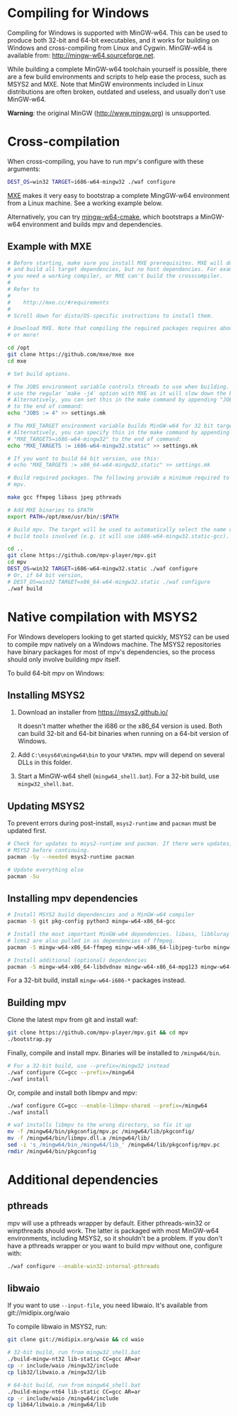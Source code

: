 Compiling for Windows
=====================

Compiling for Windows is supported with MinGW-w64. This can be used to produce
both 32-bit and 64-bit executables, and it works for building on Windows and
cross-compiling from Linux and Cygwin. MinGW-w64 is available from:
http://mingw-w64.sourceforge.net.

While building a complete MinGW-w64 toolchain yourself is possible, there are a
few build environments and scripts to help ease the process, such as MSYS2 and
MXE. Note that MinGW environments included in Linux distributions are often
broken, outdated and useless, and usually don't use MinGW-w64.

**Warning**: the original MinGW (http://www.mingw.org) is unsupported.

Cross-compilation
=================

When cross-compiling, you have to run mpv's configure with these arguments:

```bash
DEST_OS=win32 TARGET=i686-w64-mingw32 ./waf configure
```

[MXE](http://mxe.cc) makes it very easy to bootstrap a complete MingGW-w64
environment from a Linux machine. See a working example below.

Alternatively, you can try [mingw-w64-cmake](https://github.com/lachs0r/mingw-w64-cmake),
which bootstraps a MinGW-w64 environment and builds mpv and dependencies.

Example with MXE
----------------

```bash
# Before starting, make sure you install MXE prerequisites. MXE will download
# and build all target dependencies, but no host dependencies. For example,
# you need a working compiler, or MXE can't build the crosscompiler.
#
# Refer to
#
#    http://mxe.cc/#requirements
#
# Scroll down for disto/OS-specific instructions to install them.

# Download MXE. Note that compiling the required packages requires about 1.4 GB
# or more!

cd /opt
git clone https://github.com/mxe/mxe mxe
cd mxe

# Set build options.

# The JOBS environment variable controls threads to use when building. DO NOT
# use the regular `make -j4` option with MXE as it will slow down the build.
# Alternatively, you can set this in the make command by appending "JOBS=4"
# to the end of command:
echo "JOBS := 4" >> settings.mk

# The MXE_TARGET environment variable builds MinGW-w64 for 32 bit targets.
# Alternatively, you can specify this in the make command by appending
# "MXE_TARGETS=i686-w64-mingw32" to the end of command:
echo "MXE_TARGETS := i686-w64-mingw32.static" >> settings.mk

# If you want to build 64 bit version, use this:
# echo "MXE_TARGETS := x86_64-w64-mingw32.static" >> settings.mk

# Build required packages. The following provide a minimum required to build
# mpv.

make gcc ffmpeg libass jpeg pthreads

# Add MXE binaries to $PATH
export PATH=/opt/mxe/usr/bin/:$PATH

# Build mpv. The target will be used to automatically select the name of the
# build tools involved (e.g. it will use i686-w64-mingw32.static-gcc).

cd ..
git clone https://github.com/mpv-player/mpv.git
cd mpv
DEST_OS=win32 TARGET=i686-w64-mingw32.static ./waf configure
# Or, if 64 bit version,
# DEST_OS=win32 TARGET=x86_64-w64-mingw32.static ./waf configure
./waf build
```

Native compilation with MSYS2
=============================

For Windows developers looking to get started quickly, MSYS2 can be used to
compile mpv natively on a Windows machine. The MSYS2 repositories have binary
packages for most of mpv's dependencies, so the process should only involve
building mpv itself.

To build 64-bit mpv on Windows:

Installing MSYS2
----------------

1. Download an installer from https://msys2.github.io/

   It doesn't matter whether the i686 or the x86_64 version is used. Both can
   build 32-bit and 64-bit binaries when running on a 64-bit version of Windows.

2. Add ``C:\msys64\mingw64\bin`` to your ``%PATH%``. mpv will depend on several
   DLLs in this folder.

3. Start a MinGW-w64 shell (``mingw64_shell.bat``). For a 32-bit build, use
   ``mingw32_shell.bat``.

Updating MSYS2
--------------

To prevent errors during post-install, ``msys2-runtime`` and ``pacman`` must be
updated first.

```bash
# Check for updates to msys2-runtime and pacman. If there were updates, restart
# MSYS2 before continuing.
pacman -Sy --needed msys2-runtime pacman

# Update everything else
pacman -Su
```

Installing mpv dependencies
---------------------------

```bash
# Install MSYS2 build dependencies and a MinGW-w64 compiler
pacman -S git pkg-config python3 mingw-w64-x86_64-gcc

# Install the most important MinGW-w64 dependencies. libass, libbluray and
# lcms2 are also pulled in as dependencies of ffmpeg.
pacman -S mingw-w64-x86_64-ffmpeg mingw-w64-x86_64-libjpeg-turbo mingw-w64-x86_64-lua

# Install additional (optional) dependencies
pacman -S mingw-w64-x86_64-libdvdnav mingw-w64-x86_64-mpg123 mingw-w64-x86_64-libguess
```

For a 32-bit build, install ``mingw-w64-i686-*`` packages instead.

Building mpv
------------

Clone the latest mpv from git and install waf:

```bash
git clone https://github.com/mpv-player/mpv.git && cd mpv
./bootstrap.py
```

Finally, compile and install mpv. Binaries will be installed to
``/mingw64/bin``.

```bash
# For a 32-bit build, use --prefix=/mingw32 instead
./waf configure CC=gcc --prefix=/mingw64
./waf install
```

Or, compile and install both libmpv and mpv:

```bash
./waf configure CC=gcc --enable-libmpv-shared --prefix=/mingw64
./waf install

# waf installs libmpv to the wrong directory, so fix it up
mv -f /mingw64/bin/pkgconfig/mpv.pc /mingw64/lib/pkgconfig/
mv -f /mingw64/bin/libmpv.dll.a /mingw64/lib/
sed -i 's_/mingw64/bin_/mingw64/lib_' /mingw64/lib/pkgconfig/mpv.pc
rmdir /mingw64/bin/pkgconfig
```

Additional dependencies
=======================

pthreads
--------

mpv will use a pthreads wrapper by default. Either pthreads-win32 or
winpthreads should work. The latter is packaged with most MinGW-w64
environments, including MSYS2, so it shouldn't be a problem. If you don't have
a pthreads wrapper or you want to build mpv without one, configure with:

```bash
./waf configure --enable-win32-internal-pthreads
```

libwaio
-------

If you want to use ``--input-file``, you need libwaio. It's available from
git://midipix.org/waio

To compile libwaio in MSYS2, run:

```bash
git clone git://midipix.org/waio && cd waio

# 32-bit build, run from mingw32_shell.bat
./build-mingw-nt32 lib-static CC=gcc AR=ar
cp -r include/waio /mingw32/include
cp lib32/libwaio.a /mingw32/lib

# 64-bit build, run from mingw64_shell.bat
./build-mingw-nt64 lib-static CC=gcc AR=ar
cp -r include/waio /mingw64/include
cp lib64/libwaio.a /mingw64/lib
```
